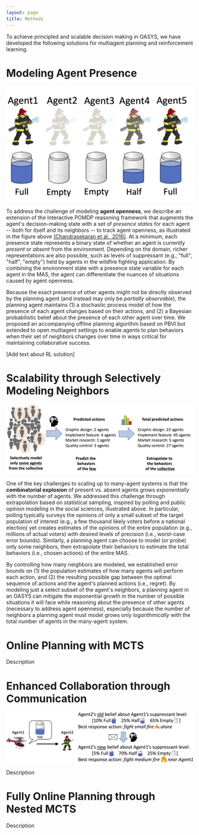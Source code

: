 ```yaml
---
layout: page
title: Methods
---
```


To achieve principled and scalable decision making in OASYS, we have developed the following solutions for multiagent planning and reinforcement learning.

# Modeling Agent Presence

<img src="presence_states.png" class="leftimage">

To address the challenge of modeling **agent openness**, we describe an extension of the Interactive POMDP reasoning framework that augments the agent's decision-making state with a set of *presence states* for each agent -- both for itself and its neighbors -- to track agent openness, as illustrated in the figure above [(Chandrasekaran et al., 2016)](http://www.auai.org/uai2016/proceedings/papers/286.pdf).  At a minimum, each presence state represents a binary state of whether an agent is currently *present* or *absent* from the environment.  Depending on the domain, richer representations are also possible, such as levels of suppressant (e.g., "full", "half", "empty") held by agents in the wildfire fighting application.  By combining the environment state with a presence state variable for each agent in the MAS, the agent can differentiate the nuances of situations caused by agent openness.  

Because the exact presence of other agents might not be directly observed by the planning agent (and instead may only be *partially observable*), the planning agent maintains (1) a stochastic process model of how the presence of each agent changes based on their actions, and (2) a Bayesian probabilistic belief about the presence of each other agent over time.  We proposed an accompanying offline planning algorithm based on PBVI but extended to open multiagent settings to enable agents to plan behaviors when their set of neighbors changes over time in ways critical for maintaining collaborative success.

[Add text about RL solution]

# Scalability through Selectively Modeling Neighbors

<img src="extrapolation.png" class="leftimage">

One of the key challenges to scaling up to many-agent systems is that the **combinatorial explosion** of present vs. absent agents grows *exponentially* with the number of agents.   We addressed this challenge through extrapolation based on statistical sampling, inspired by polling and public opinion modeling in the social sciences, illustrated above.  In particular, polling typically surveys the opinions of only a small subset of the target population of interest (e.g., a few thousand likely voters before a national election) yet creates estimates of the opinions of the entire population (e.g., millions of actual voters) with desired levels of precision (i.e., worst-case error bounds).  Similarly, a planning agent can choose to model (or probe) only some neighbors, then extrapolate their behaviors to estimate the total behaviors (i.e., chosen actions) of the entire MAS. 

By controlling how many neighbors are modeled, we established error bounds on (1) the population estimates of how many agents will perform each action, and (2) the resulting possible gap between the optimal sequence of actions and the agent's planned actions (i.e., regret).  By modeling just a select subset of the agent's neighbors, a planning agent in an OASYS can mitigate the exponential growth in the number of possible situations it will face while reasoning about the presence of other agents (necessary to address agent openness), especially because the number of neighbors a planning agent must model grows only *logarithmically* with the total number of agents in the many-agent system.

# Online Planning with MCTS
Description

# Enhanced Collaboration through Communication

<img src="communication.png" class="leftimage">

Description

# Fully Online Planning through Nested MCTS

Description

